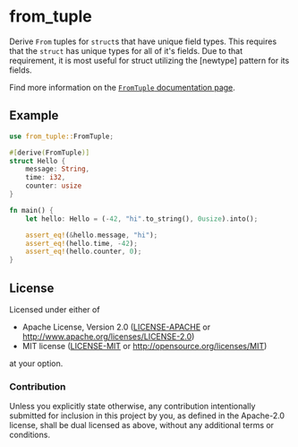 # from_tuple

Derive `From` tuples for `struct`s  that have unique field types.  This
requires that the `struct` has unique types for all of it's fields.  Due to
that requirement, it is most useful for struct utilizing the [newtype] pattern
for its fields.

Find more information on the [`FromTuple` documentation page].

[newtypes]: https://doc.rust-lang.org/rust-by-example/generics/new_types.html
[`FromTuple` documentation page]: https://docs.rs/from_tuple/latest/from_tuple/derive.FromTuple.html

## Example

```rust
use from_tuple::FromTuple;

#[derive(FromTuple)]
struct Hello {
    message: String,
    time: i32,
    counter: usize
}

fn main() {
    let hello: Hello = (-42, "hi".to_string(), 0usize).into();

    assert_eq!(&hello.message, "hi");
    assert_eq!(hello.time, -42);
    assert_eq!(hello.counter, 0);
}
```

## License

Licensed under either of

 * Apache License, Version 2.0 ([LICENSE-APACHE](LICENSE-APACHE) or http://www.apache.org/licenses/LICENSE-2.0)
 * MIT license ([LICENSE-MIT](LICENSE-MIT) or http://opensource.org/licenses/MIT)

at your option.

### Contribution

Unless you explicitly state otherwise, any contribution intentionally submitted
for inclusion in this project by you, as defined in the Apache-2.0 license,
shall be dual licensed as above, without any additional terms or conditions.
